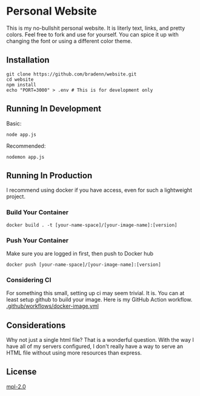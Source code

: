 # Personal Website
This is my no-bullshit personal website. It is literly text, links, and pretty colors.
Feel free to fork and use for yourself. You can spice it up with changing the font or using a different color theme.

## Installation
```shell script
git clone https://github.com/bradenn/website.git
cd website
npm install
echo "PORT=3000" > .env # This is for development only
```

## Running In Development
Basic:
```shell script
node app.js
```
Recommended:
```shell script
nodemon app.js
```

## Running In Production
I recommend using docker if you have access, even for such a lightweight project.
### Build Your Container
```shell script
docker build . -t [your-name-space]/[your-image-name]:[version]
```
### Push Your Container
Make sure you are logged in first, then push to Docker hub
```shell script
docker push [your-name-space]/[your-image-name]:[version]
```
### Considering CI
For something this small, setting up ci may seem trivial. It is. You can at least setup github to build your image.
Here is my GitHub Action workflow.
[.github/workflows/docker-image.yml](https://github.com/bradenn/website/blob/master/.github/workflows/docker-image.yml)

## Considerations
Why not just a single html file? That is a wonderful question. With the way I have all of my servers configured, I don't really have a way to serve an HTML file without using more resources than express.

## License
[mpl-2.0](https://choosealicense.com/licenses/mpl-2.0/)
